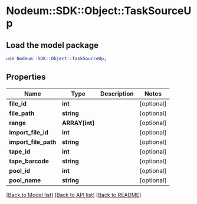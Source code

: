 # Nodeum::SDK::Object::TaskSourceUp

## Load the model package
```perl
use Nodeum::SDK::Object::TaskSourceUp;
```

## Properties
Name | Type | Description | Notes
------------ | ------------- | ------------- | -------------
**file_id** | **int** |  | [optional] 
**file_path** | **string** |  | [optional] 
**range** | **ARRAY[int]** |  | [optional] 
**import_file_id** | **int** |  | [optional] 
**import_file_path** | **string** |  | [optional] 
**tape_id** | **int** |  | [optional] 
**tape_barcode** | **string** |  | [optional] 
**pool_id** | **int** |  | [optional] 
**pool_name** | **string** |  | [optional] 

[[Back to Model list]](../README.md#documentation-for-models) [[Back to API list]](../README.md#documentation-for-api-endpoints) [[Back to README]](../README.md)


